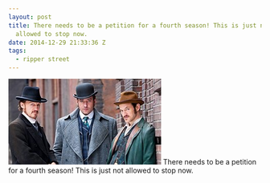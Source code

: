 ```yaml
---
layout: post
title: There needs to be a petition for a fourth season! This is just not
  allowed to stop now.
date: 2014-12-29 21:33:36 Z
tags:
  - ripper street
---
```

![](/media/2014/12/106542826469.jpg)
There needs to be a petition for a fourth season! This is just not allowed to stop now.
